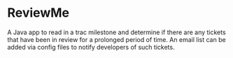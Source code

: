 # ReviewMe

A Java app to read in a trac milestone and determine if there are any tickets that have been in review for a prolonged period of time.
An email list can be added via config files to notify developers of such tickets.

